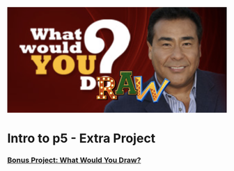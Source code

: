 <img src="./assets/banner.png">

# Intro to p5 - Extra Project

### [Bonus Project: What Would You Draw?](https://docs.google.com/document/d/1AEN6kHpqm0Gz6S_AskQhn6c6eEmW-g0fSDmsG9uYMi4/edit)